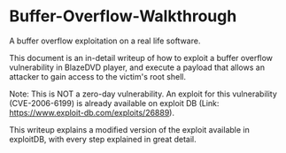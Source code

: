 # Buffer-Overflow-Walkthrough
A buffer overflow exploitation on a real life software.

This document is an in-detail writeup of how to exploit a buffer overflow vulnerability in BlazeDVD player, and execute a payload that allows an attacker to gain access to the victim's root shell. 

Note: This is NOT a zero-day vulnerability. An exploit for this vulnerability (CVE-2006-6199) is already available on exploit DB (Link: https://www.exploit-db.com/exploits/26889).

This writeup explains a modified version of the exploit available in exploitDB, with every step explained in great detail.
